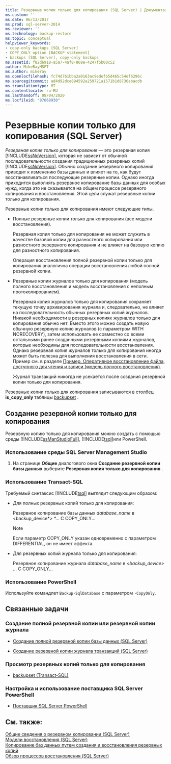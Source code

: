 ```yaml
---
title: Резервные копии только для копирования (SQL Server) | Документация Майкрософт
ms.custom: ''
ms.date: 06/13/2017
ms.prod: sql-server-2014
ms.reviewer: ''
ms.technology: backup-restore
ms.topic: conceptual
helpviewer_keywords:
- copy-only backups [SQL Server]
- COPY_ONLY option [BACKUP statement]
- backups [SQL Server], copy-only backups
ms.assetid: f82d6918-a5a7-4af8-868e-4247f5b00c52
author: MikeRayMSFT
ms.author: mikeray
ms.openlocfilehash: fc74d7b1bba2a0163ac9edefb5d465c54ef6296c
ms.sourcegitcommit: ad4d92dce894592a259721a1571b1d8736abacdb
ms.translationtype: MT
ms.contentlocale: ru-RU
ms.lasthandoff: 08/04/2020
ms.locfileid: "87668930"
---
```

# <a name="copy-only-backups-sql-server"></a>Резервные копии только для копирования (SQL Server)
  *Резервная копия только для копирования* — это резервная копия [!INCLUDE[ssNoVersion](../../includes/ssnoversion-md.md)], которая не зависит от обычной последовательности создания традиционных резервных копий [!INCLUDE[ssNoVersion](../../includes/ssnoversion-md.md)]. Обычно создание резервного копирования приводит к изменению базы данных и влияет на то, как будут восстанавливаться последующие резервные копии. Однако иногда приходится выполнять резервное копирование базы данных для особых нужд, когда это не сказывается на общем процессе резервного копирования и восстановления. Этой цели служат резервные копии только для копирования.  
  
 Резервные копии только для копирования имеют следующие типы.  
  
-   Полные резервные копии только для копирования (все модели восстановления).  
  
     Резервная копия только для копирования не может служить в качестве базовой копии для разностного копирования или разностного резервного копирования и не влияет на базовую копию для разностного копирования.  
  
     Операция восстановления полной резервной копии только для копирования аналогична операции восстановления любой полной резервной копии.  
  
-   Резервные копии журналов только для копирования (модель полного восстановления и модель восстановления с неполным протоколированием).  
  
     Резервная копия журналов только для копирования сохраняет текущую точку архивирования журнала и, следовательно, не влияет на последовательность обычных резервных копий журналов. Никакой необходимости в резервных копиях журналов только для копирования обычно нет. Вместо этого можно создать новую обычную резервную копию журналов (с параметром WITH NORECOVERY), затем использовать ее совместно со всеми остальными ранее созданными резервными копиями журналов, которые необходимы для последовательности восстановления. Однако резервная копия журналов только для копирования иногда может быть полезна для выполнения восстановления в сети. Пример см. в разделе [Пример. Оперативное восстановление файла, доступного для чтения и записи &#40;модель полного восстановления&#41;](example-online-restore-of-a-read-write-file-full-recovery-model.md).  
  
     Журнал транзакций никогда не усекается после создания резервной копии только для копирования.  
  
 Резервные копии только для копирования записываются в столбец **is_copy_only** таблицы [backupset](/sql/relational-databases/system-tables/backupset-transact-sql) .  
  
## <a name="to-create-a-copy-only-backup"></a>Создание резервной копии только для копирования  
 Резервную копию только для копирования можно создать с помощью среды [!INCLUDE[ssManStudioFull](../../includes/ssmanstudiofull-md.md)], [!INCLUDE[tsql](../../../includes/tsql-md.md)]или PowerShell.  
  
###  <a name="using-sql-server-management-studio"></a><a name="SSMSProcedure"></a> Использование среды SQL Server Management Studio  
  
1.  На странице **Общие** диалогового окна **Создание резервной копии базы данных** выберите **Резервная копия только для копирования** .  
  
###  <a name="using-transact-sql"></a><a name="TsqlProcedure"></a> Использование Transact-SQL  
 Требуемый синтаксис [!INCLUDE[tsql](../../../includes/tsql-md.md)] выглядит следующим образом:  
  
-   Для полных резервных копий только для копирования:  
  
     Резервное копирование базы данных *database_name* в \<backup_device*> *... С COPY_ONLY...  
  
    > [!NOTE]  
    >  Если параметр COPY_ONLY указан одновременно с параметром DIFFERENTIAL, он не имеет эффекта.  
  
-   Для резервных копий журнала только для копирования:  
  
     Резервное копирование журнала *database_name* в *\<*backup_device*>* ... С COPY_ONLY...  
  
###  <a name="using-powershell"></a><a name="PowerShellProcedure"></a> Использование PowerShell  
  
Используйте командлет `Backup-SqlDatabase` с параметром `-CopyOnly`.  
  
##  <a name="related-tasks"></a><a name="RelatedTasks"></a> Связанные задачи  

### <a name="to-create-a-full-or-log-backup"></a>Создание полной резервной копии или резервной копии журнала
  
-   [Создание полной резервной копии базы данных (SQL Server)](create-a-full-database-backup-sql-server.md)  
  
-   [Создание резервной копии журнала транзакций (SQL Server)](back-up-a-transaction-log-sql-server.md)  
  
### <a name="to-view-copy-only-backups"></a>Просмотр резервных копий только для копирования
  
-   [backupset (Transact-SQL)](/sql/relational-databases/system-tables/backupset-transact-sql)  
  
### <a name="to-set-up-and-use-the-sql-server-powershell-provider"></a>Настройка и использование поставщика SQL Server PowerShell
  
-   [Поставщик SQL Server PowerShell](../../powershell/sql-server-powershell-provider.md)  

## <a name="see-also"></a>См. также:  
 [Общие сведения о резервном копировании (SQL Server)](backup-overview-sql-server.md)   
 [Модели восстановления (SQL Server)](recovery-models-sql-server.md)   
 [Копирование баз данных путем создания и восстановления резервных копий](../databases/copy-databases-with-backup-and-restore.md)   
 [Обзор процессов восстановления (SQL Server)](restore-and-recovery-overview-sql-server.md)  
